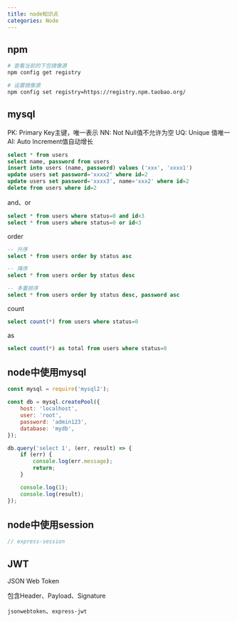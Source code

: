 ```yaml
---
title: node知识点
categories: Node
---
```


## npm

```bash
# 查看当前的下包镜像源
npm config get registry

# 设置镜像源
npm config set registry=https://registry.npm.taobao.org/
```

## mysql

PK: Primary Key主键，唯一表示
NN: Not Null值不允许为空
UQ: Unique 值唯一
AI: Auto Increment值自动增长

```sql
select * from users
select name, password from users
insert into users (name, password) values ('xxx', 'xxxx1')
update users set password='xxxx2' where id=2
update users set password='xxxx3', name='xxx2' where id=2
delete from users where id=2
```

and、or

```sql
select * from users where status=0 and id<3
select * from users where status=0 or id<3
```

order

```sql
-- 升序
select * from users order by status asc

-- 降序
select * from users order by status desc

-- 多重排序
select * from users order by status desc, password asc
```

count

```sql
select count(*) from users where status=0
```

as

```sql
select count(*) as total from users where status=0
```


## node中使用mysql

```js
const mysql = require('mysql2');

const db = mysql.createPool({
    host: 'localhost',
    user: 'root',
    password: 'admin123',
    database: 'mydb',
});

db.query('select 1', (err, result) => {
    if (err) {
        console.log(err.message);
        return;
    }

    console.log(1);
    console.log(result);
});
```

## node中使用session

```ts
// express-session
```

## JWT

JSON Web Token

包含Header、Payload、Signature

`jsonwebtoken`、`express-jwt`
